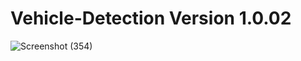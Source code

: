 # Vehicle-Detection Version 1.0.02

![Screenshot (354)](https://github.com/Navid-Derakhshandeh/Vehicle-Detection/assets/111235264/efc40569-8dfa-4e15-b382-4392f7243d3a)
